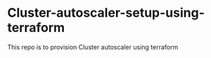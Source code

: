 # Cluster-autoscaler-setup-using-terraform
This repo is to provision Cluster autoscaler using terraform
